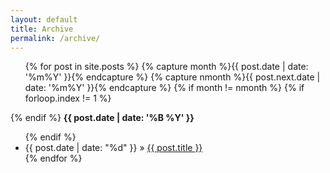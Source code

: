 ```yaml
---
layout: default
title: Archive
permalink: /archive/
---
```


<!--<ul class="posts">
    {% for post in site.posts %}
      <li><span>{{ post.date | date_to_string }}</span> &raquo; <a href="{{ post.url }}">{{ post.title }}</a></li>
    {% endfor %}
</ul> 
-->
<ul>
{% for post in site.posts %}
	{% capture month %}{{ post.date | date: '%m%Y' }}{% endcapture %}
	{% capture nmonth %}{{ post.next.date | date: '%m%Y' }}{% endcapture %}
		{% if month != nmonth %}
			{% if forloop.index != 1 %}</ul>{% endif %}
			<b>{{ post.date | date: '%B %Y' }}</b><ul>
		{% endif %}
	<li style="font-size: 14px"><span>{{ post.date | date: "%d" }}</span> &raquo; <a href="{{ post.url }}">{{ post.title }}</a></li>
{% endfor %}
</ul>